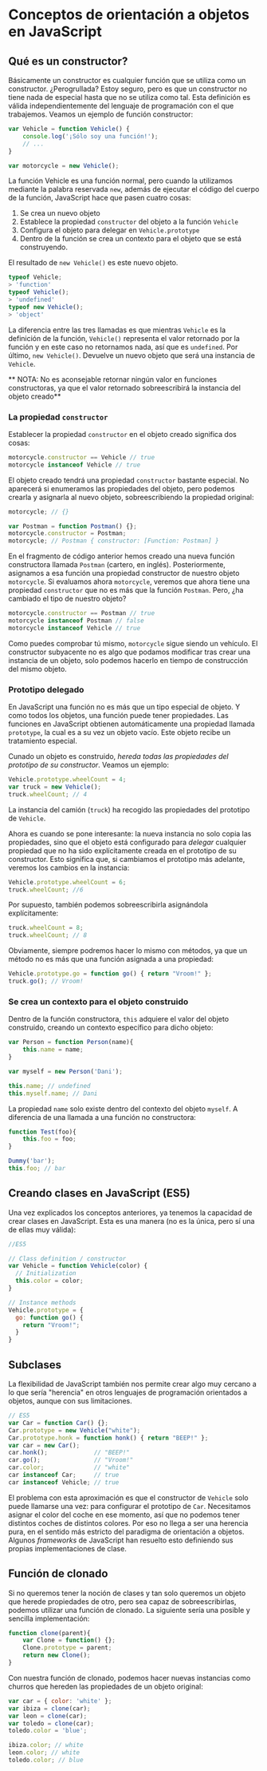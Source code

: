 # Conceptos de orientación a objetos en JavaScript

## Qué es un constructor?
Básicamente un constructor es cualquier función que se utiliza como un constructor. ¿Perogrullada? Estoy seguro, pero es que un constructor no tiene nada de especial hasta que no se utiliza como tal. Esta definición es válida independientemente del lenguaje de programación con el que trabajemos. Veamos un ejemplo de función constructor:

```javascript
var Vehicle = function Vehicle() {
    console.log('¡Sólo soy una función!');
    // ...
}

var motorcycle = new Vehicle();
```

La función Vehicle es una función normal, pero cuando la utilizamos mediante la palabra reservada `new`, además de ejecutar el código del cuerpo de la función, JavaScript hace que pasen cuatro cosas:

1. Se crea un nuevo objeto
2. Establece la propiedad `constructor` del objeto a la función `Vehicle`
3. Configura el objeto para delegar en `Vehicle.prototype`
4. Dentro de la función se crea un contexto para el objeto que se está construyendo.

El resultado de `new Vehicle()` es este nuevo objeto.

```javascript
typeof Vehicle;
> 'function'
typeof Vehicle();
> 'undefined'
typeof new Vehicle();
> 'object'
```
La diferencia entre las tres llamadas es que mientras `Vehicle` es la definición de la función, `Vehicle()` representa el valor retornado por la función y en este caso no retornamos nada, así que es `undefined`. Por último, `new Vehicle()`. Devuelve un nuevo objeto que será una instancia de `Vehicle`.

** NOTA: No es aconsejable retornar ningún valor en funciones constructoras, ya que el valor retornado sobreescribirá la instancia del objeto creado**

### La propiedad `constructor`
Establecer la propiedad `constructor` en el objeto creado significa dos cosas:

```javascript
motorcycle.constructor == Vehicle // true
motorcycle instanceof Vehicle // true
```

El objeto creado tendrá una propiedad `constructor` bastante especial. No aparecerá si enumeramos las propiedades del objeto, pero podemos crearla y asignarla al nuevo objeto, sobreescribiendo la propiedad original:

```javascript
motorcycle; // {}

var Postman = function Postman() {};
motorcycle.constructor = Postman;
motorcycle; // Postman { constructor: [Function: Postman] }
```

En el fragmento de código anterior hemos creado una nueva función constructora llamada `Postman` (cartero, en inglés). Posteriormente, asignamos a esa función una propiedad constructor de nuestro objeto `motorcycle`. Si evaluamos ahora `motorcycle`, veremos que ahora tiene una propiedad `constructor` que no es más que la función `Postman`. Pero, ¿ha cambiado el tipo de nuestro objeto?

```javascript
motorcycle.constructor == Postman // true
motorcycle instanceof Postman // false
motorcycle instanceof Vehicle // true
```

Como puedes comprobar tú mismo, `motorcycle` sigue siendo un vehículo. El constructor subyacente no es algo que podamos modificar tras crear una instancia de un objeto, solo podemos hacerlo en tiempo de construcción del mismo objeto.

### Prototipo delegado
En JavaScript una función no es más que un tipo especial de objeto. Y como todos los objetos, una función puede tener propiedades. Las funciones en JavaScript obtienen automáticamente una propiedad llamada `prototype`, la cual es a su vez un objeto vacío. Este objeto recibe un tratamiento especial.

Cunado un objeto es construido, *hereda todas las propiedades del prototipo de su constructor*. Veamos un ejemplo:

```javascript
Vehicle.prototype.wheelCount = 4;
var truck = new Vehicle();
truck.wheelCount; // 4
```

La instancia del camión (`truck`) ha recogido las propiedades del prototipo de `Vehicle`.

Ahora es cuando se pone interesante: la nueva instancia no solo copia las propiedades, sino que el objeto está configurado para *delegar* cualquier propiedad que no ha sido explícitamente creada en el prototipo de su constructor. Esto significa que, si cambiamos el prototipo más adelante, veremos los cambios en la instancia:

```javascript
Vehicle.prototype.wheelCount = 6;
truck.wheelCount; //6
```

Por supuesto, también podemos sobreescribirla asignándola explícitamente:

```javascript
truck.wheelCount = 8;
truck.wheelCount; // 8
```

Obviamente, siempre podremos hacer lo mismo con métodos, ya que un método no es más que una función asignada a una propiedad:

```javascript
Vehicle.prototype.go = function go() { return "Vroom!" };
truck.go(); // Vroom!
```

### Se crea un contexto para el objeto construido
Dentro de la función constructora, `this` adquiere el valor del objeto construido, creando un contexto específico para dicho objeto:

```javascript
var Person = function Person(name){
    this.name = name;
}

var myself = new Person('Dani');

this.name; // undefined
this.myself.name; // Dani
```

La propiedad `name` solo existe dentro del contexto del objeto `myself`. A diferencia de una llamada a una función no constructora:

```javascript
function Test(foo){
    this.foo = foo;
}

Dummy('bar');
this.foo; // bar
```

## Creando clases en JavaScript (ES5)
Una vez explicados los conceptos anteriores, ya tenemos la capacidad de crear clases en JavaScript. Esta es una manera (no es la única, pero sí una de ellas muy válida):

```javascript
//ES5

// Class definition / constructor
var Vehicle = function Vehicle(color) {
  // Initialization
  this.color = color;
}

// Instance methods
Vehicle.prototype = {
  go: function go() {
    return "Vroom!";
  }
}
```

## Subclases
La flexibilidad de JavaScript también nos permite crear algo muy cercano a lo que sería "herencia" en otros lenguajes de programación orientados a objetos, aunque con sus limitaciones.

```javascript
// ES5
var Car = function Car() {};
Car.prototype = new Vehicle("white");
Car.prototype.honk = function honk() { return "BEEP!" };
var car = new Car();
car.honk();             // "BEEP!"
car.go();               // "Vroom!"
car.color;              // "white"
car instanceof Car;     // true
car instanceof Vehicle; // true
```
El problema con esta aproximación es que el constructor de `Vehicle` solo puede llamarse una vez: para configurar el prototipo de `Car`. Necesitamos asignar el color del coche en ese momento, así que no podemos tener distintos coches de distintos colores. Por eso no llega a ser una herencia pura, en el sentido más estricto del paradigma de orientación a objetos. Algunos *frameworks* de JavaScript han resuelto esto definiendo sus propias implementaciones de clase.

## Función de clonado
Si no queremos tener la noción de clases y tan solo queremos un objeto que herede propiedades de otro, pero sea capaz de sobreescribirlas, podemos utilizar una función de clonado. La siguiente sería una posible y sencilla implementación:

```javascript
function clone(parent){
    var Clone = function() {};
    Clone.prototype = parent;
    return new Clone();
}
```

Con nuestra función de clonado, podemos hacer nuevas instancias como churros que hereden las propiedades de un objeto original:

```javascript
var car = { color: 'white' };
var ibiza = clone(car);
var leon = clone(car);
var toledo = clone(car);
toledo.color = 'blue';

ibiza.color; // white
leon.color; // white
toledo.color; // blue
```